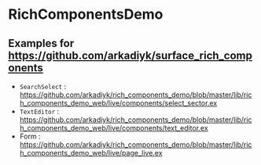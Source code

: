 # RichComponentsDemo

## Examples for https://github.com/arkadiyk/surface_rich_components

* `SearchSelect` : https://github.com/arkadiyk/rich_components_demo/blob/master/lib/rich_components_demo_web/live/components/select_sector.ex
* `TextEditor` : https://github.com/arkadiyk/rich_components_demo/blob/master/lib/rich_components_demo_web/live/components/text_editor.ex
* Form : https://github.com/arkadiyk/rich_components_demo/blob/master/lib/rich_components_demo_web/live/page_live.ex

